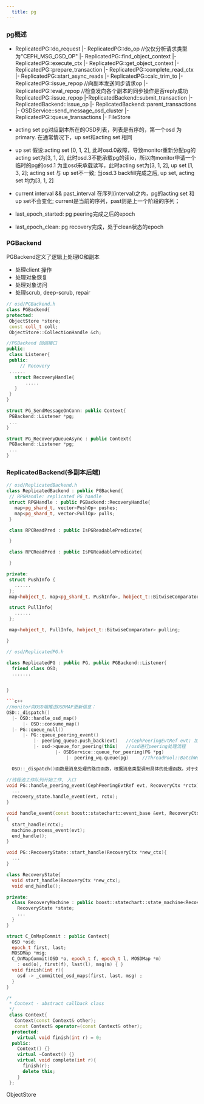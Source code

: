 ```yaml
---
  title: pg
---
```


### pg概述

- ReplicatedPG::do_request
  |- ReplicatedPG::do_op  //仅仅分析请求类型为"CEPH_MSG_OSD_OP"
        |- ReplicatedPG::find_object_context
              |-ReplicatedPG::execute_ctx    |- ReplicatedPG::get_object_context
                    |- ReplicatedPG::prepare_transaction
                          |- ReplicatedPG::complete_read_ctx
                          |- ReplicatedPG::start_async_reads
                          |- ReplicatedPG::calc_trim_to
                          |- ReplicatedPG::issue_repop  //向副本发送同步请求op
                          |- ReplicatedPG::eval_repop   //检查发向各个副本的同步操作是否reply成功
  ReplicatedPG::issue_repop
    |-ReplicatedBackend::submit_transaction
      |- ReplicatedBackend::issue_op               |- ReplicatedBackend::parent_transactions
         |- OSDService::send_message_osd_cluster          |- ReplicatedPG::queue_transactions
                                                              |- FileStore


- acting set
  pg对应副本所在的OSD列表，列表是有序的，第一个osd 为 primary. 在通常情况下，up set和acting set 相同

- up set
  假设:acting set [0, 1, 2], 此时osd.0故障，导致monitor重新分配pg的acting set为[3, 1, 2], 此时osd.3不能承载pg的读io，所以向monitor申请一个临时的pg的osd.1 为主osd来承载读写，此时acting set为[3, 1, 2], up set [1, 3, 2]; acting set 与 up set不一致;
  当osd.3 backfill完成之后, up set, acting set 均为[3, 1, 2]
 
- current interval && past_interval 
   在序列(interval)之内，pg的acting set 和 up set不会变化; current是当前的序列，past则是上一个阶段的序列；

- last_epoch_started:  pg peering完成之后的epoch
- last_epoch_clean:  pg recovery完成，处于clean状态的epoch

### PGBackend
PGBackend定义了逻辑上处理IO和副本

- 处理client 操作
- 处理对象恢复
- 处理对象访问
- 处理scrub, deep-scrub, repair

 ```c++
// osd/PGBackend.h
class PGBackend{
protected:
  ObjectStore *store;
  const coll_t coll;
  ObjectStore::CollectionHandle &ch;

//PGBackend 回调接口
public:
  class Listener{
  public:
      // Recovery
  ......
    struct RecoveryHandle{
        .....
    }
  }
}

struct PG_SendMessageOnConn: public Context{
  PGBackend::Listener *pg;
  ...
}

struct PG_RecoveryQueueAsync : public Context{
  PGBackend::Listener *pg;
  ...
}
 ```

### ReplicatedBackend(多副本后端)

 ```c++
// osd/ReplicatedBackend.h
class ReplicatedBackend : public PGBackend{
  // RPGHandle: replicated PG handle
  struct RPGHandle : public PGBackend::RecoveryHandle{
    map<pg_shard_t, vector<PushOp> pushes;
    map<pg_shard_t, vector<PullOp> pulls;
  }

  class RPCReadPred : public IsPGReadablePredicate{

  }

  class RPCReadPred : public IsPGReadablePredicate{

  }

private:
  struct PushInfo {
    ......
  };
  map<hobject_t, map<pg_shard_t, PushInfo>, hobject_t::BitwiseComparator> pushing;

  struct PullInfo{
    ......
  };

  map<hobject_t, PullInfo, hobject_t::BitwiseComparator> pulling;

}
```

```c++
// osd/ReplicatedPG.h

class ReplicatedPG : public PG, public PGBackend::Listener{
  friend class OSD;
  .......


}

```c++
//monitor向OSD端推送OSDMAP更新信息：
OSD::_dispatch()
  |- OSD::handle_osd_map()
      |- OSD::consume_map()
  |- PG::queue_null()
      |- PG::queue_peering_event()
          |- peering_queue.push_back(evt)   //CephPeeringEvtRef evt; 加入peering队列
          |- osd->queue_for_peering(this)   //osd进行peering处理流程
                  |- OSDService::queue_for_peering(PG *pg)
                      |- peering_wq.queue(pg)     //ThreadPool::BatchWorkQueue<PG> &peering_wq;

  OSD::_dispatch()函数是消息处理的路由函数，根据消息类型调用具体的处理函数。对于处理Monitor节点发送过来的OSDMap消息，则由handle_osd_map()函数进行处理。在handle_osd_map()函数中首先对OSDMap消息进行解析且得到OSDMap且保存，之后调用consume_map()做进一步处理。在consume_map()函数中遍历该OSD节点上已有的PGs且统计出primary/replicas/stray的数量，其次唤醒等待OSDMap的PGs，最后遍历当前OSD节点上所有PGs且调用PG::queue_null()函数将OSD节点上所有PGs添加到peering队列中。

//线程池工作队列开始工作, 入口
void PG::handle_peering_event(CephPeeringEvtRef evt, RecoveryCtx *rctx){
  ...
  recovery_state.handle_event(evt, rctx);
}

void handle_event(const boost::statechart::event_base &evt, RecoveryCtx *rctx)
{
  start_handle(rctx);
  machine.process_event(evt);
  end_handle();
}

void PG::RecoveryState::start_handle(RecoveryCtx *new_ctx){
  ...
}

class RecoveryState{
  void start_handle(RecoveryCtx *new_ctx);
  void end_handle();

private:
  class RecoveryMachine : public boost::statechart::state_machine<RecoveryMachine, Inital> {
    RecoveryState *state;
    ...
  }
}
```


```c++
struct C_OnMapCommit : public Context{
  OSD *osd;
  epoch_t first, last;
  MOSDMap *msg;
  C_OnMapCommit(OSD *o, epoch_t f, epoch_t l, MOSDMap *m)
    : osd(o), first(f), last(l), msg(m) { }
  void finish(int r){
    osd -> _committed_osd_maps(first, last, msg) ;
  }
}

/*
 * Context - abstract callback class
 */
 class Context{
   Context(const Context& other);
   const Context& operator=(const Context& other);
  protected:
    virtual void finish(int r) = 0;
  public:
    Context() {}
    virtual ~Context() {}
    virtual void complete(int r){
      finish(r);
      delete this;
    }
 };
```

ObjectStore
